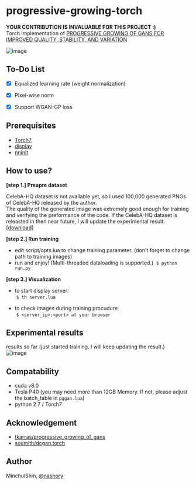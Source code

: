 # progressive-growing-torch
__YOUR CONTRIBUTION IS INVALUABLE FOR THIS PROJECT :)__   
Torch implementation of [PROGRESSIVE GROWING OF GANS FOR IMPROVED QUALITY, STABILITY, AND VARIATION](http://research.nvidia.com/sites/default/files/pubs/2017-10_Progressive-Growing-of//karras2017gan-paper.pdf)

![image](https://puu.sh/ydG0E/e0f32b0d92.png)


## To-Do List
- [X] Equalized learning rate (weight normalization)
- [X] Pixel-wise norm
- [X] Support WGAN-GP loss


## Prerequisites
+ [Torch7](http://torch.ch/docs/getting-started.html#_)
+ [display](https://github.com/szym/display)
+ [nninit](https://github.com/Kaixhin/nninit)


## How to use?

__[step 1.] Preapre dataset__ 

CelebA-HQ dataset is not available yet, so I used 100,000 generated PNGs of CelebA-HQ released by the author.   
The quality of the generated image was extremely good enough for training and verifying the preformance of the code. If the CelebA-HQ dataset is releasted in then near future, I will update the experimental result.  
[[download]](https://drive.google.com/open?id=0B4qLcYyJmiz0MUVMVFEyclJnRmc)

__[step 2.] Run training__ 
  + edit script/opts.lua to change training parameter. (don't forget to change path to training images)
  + run and enjoy!  (Multi-threaded dataloading is supported.)
  `$ python run.py`

__[step 3.] Visualization__
  
  + to start display server:  
  `$ th server.lua`
  
  + to check images during training procudure:  
  `$ <server_ip>:<port> at your browser`


## Experimental results
results so far (just started training. I will keep updating the result.)  
![image](https://puu.sh/ydFYx/46cb67da75.png)

## Compatability
+ cuda v8.0
+ Tesla P40 (you may need more than 12GB Memory. If not, please adjust the batch_table in `pggan.lua`)
+ python 2.7 / Torch7

## Acknowledgement
+ [tkarras/progressive_growing_of_gans](https://github.com/tkarras/progressive_growing_of_gans)
+ [soumith/dcgan.torch](https://github.com/soumith/dcgan.torch)

## Author
MinchulShin, [@nashory](https://github.com/nashory)
